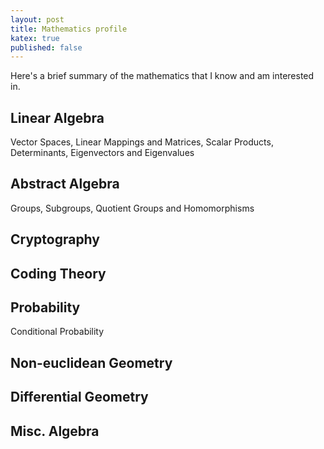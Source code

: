```yaml
---
layout: post
title: Mathematics profile
katex: true
published: false
---
```


Here's a brief summary of the mathematics that I know and am interested in.

## Linear Algebra

Vector Spaces, Linear Mappings and Matrices, Scalar Products, Determinants, Eigenvectors and Eigenvalues

## Abstract Algebra

Groups, Subgroups, Quotient Groups and Homomorphisms

## Cryptography

## Coding Theory

## Probability

Conditional Probability

## Non-euclidean Geometry

## Differential Geometry

## Misc. Algebra